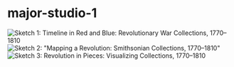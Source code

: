 # major-studio-1

![Sketch 1: Timeline in Red and Blue: Revolutionary War Collections, 1770–1810](../sketches/sketch1.png)
![Sketch 2: "Mapping a Revolution: Smithsonian Collections, 1770–1810"](../sketches/sketch2.png)
![Sketch 3: Revolution in Pieces: Visualizing Collections, 1770–1810](../sketches/sketch3.png)
